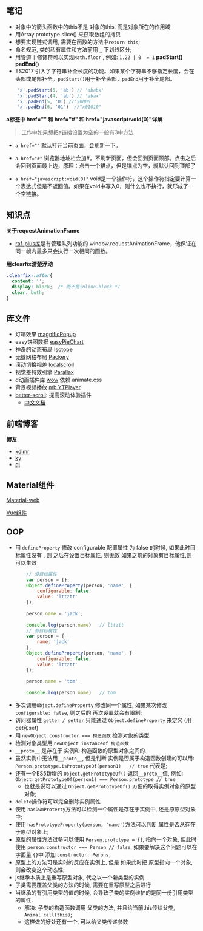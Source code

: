 ## 笔记

- 对象中的箭头函数中的this不是 对象的this, 而是对象所在的作用域
- 用Array.prototype.slice() 来获取数组的拷贝
- 想要实现链式调用, 需要在函数的方法中`return this`;
- 命名规范, 类的私有属性和方法前用 `_` 下划线区分;
- 用管道 `|` 修饰符可以实现`Math.floor` , 例如: `1.22 | 0  = 1`
**padStart() padEnd()**
- ES2017 引入了字符串补全长度的功能。如果某个字符串不够指定长度，会在头部或尾部补全。`padStart()`用于补全头部，`padEnd`用于补全尾部。
```javascript
	'x'.padStart(5, 'ab') // 'ababx'
	'x'.padStart(4, 'ab') // 'abax'
	'x'.padEnd(5, '0') //'50000'
	'x'.padEnd(6, '01')  //"x01010"
```
**a标签中 href="" 和 href="#" 和 href="javascript:void(0)"详解**

> 工作中如果想把a链接设置为空的一般有3中方法
- `a href=""`
	默认打开当前页面，会刷新一下。

- `a href="#"`
	浏览器地址栏会加#。不刷新页面，但会回到页面顶部。点击之后会回到页面最上边，原理：点击一个锚点，但是锚点为空，就默认回到顶部了

- `a href="javascript:void(0)"`
	void是一个操作符，这个操作符指定要计算一个表达式但是不返回值。如果在void中写入0，则什么也不执行，就形成了一个空链接。


## 知识点


**关于requestAnimationFrame**
- [raf-plus库](https://github.com/weiying-shenzhen/raf-plus/blob/master/README_zh.md)是有管理队列功能的 window.requestAnimationFrame，他保证在同一帧内最多只会执行一次相同的函数。

**用clearfix清楚浮动**
```css
.clearfix::after{
  content: '';
  display: block;  /* 而不是inline-block */
  clear: both;
}
```

## 库文件

- 灯箱效果 [magnificPopup](https://github.com/dimsemenov/Magnific-Popup)
- easy饼图数据 [easyPieChart](https://github.com/rendro/easy-pie-chart/)
- 神奇的动态布局 [Isotope](https://github.com/metafizzy/isotope)
- 无缝网格布局 [Packery](https://github.com/metafizzy/packery)
- 滚动切换视差 [localscroll](http://www.jq22.com/jquery-info1665)
- 视觉差特效引擎 [Parallax](http://www.htmleaf.com/Demo/201508152420.html)
- d动画插件库 [wow](https://github.com/matthieua/WOW) 依赖 animate.css
- 背景视频播放 [mb.YTPlayer](http://pupunzi.open-lab.com/mb-jquery-components/jquery-mb-ytplayer/)
- [better-scroll](https://github.com/ustbhuangyi/better-scroll): 提高滚动体验插件
	- [中文文档](https://ustbhuangyi.github.io/better-scroll/doc/zh-hans/options-advanced.html)


## 前端博客

**博友**
- [xdlmr](https://xdlmr.github.io/)
- [ky](https://yk1062008412.github.io/)
- [qi](https://github.com/QiShaoXuan/animate_resume_ts)


## Material组件

[Material-web](https://github.com/material-components/material-components-web)

[Vue组件](https://github.com/stasson/vue-mdc-adapter)


## OOP
- 用 `defineProperty` 修改 configurable 配置属性 为 false 的时候, 如果此时目标属性没有 , 则 之后在设置目标属性, 则无效
	如果之前的对象有目标属性,则 可以生效
	```js
		// 没目标属性	
		var person = {};
		Object.defineProperty(person, 'name', {
			configurable: false,
			value: 'lttztt'
		});
		
		person.name = 'jack';
		
		console.log(person.name)   // lttztt
		// 有目标属性
		var person = {
			name: 'jack'
		};
		Object.defineProperty(person, 'name', {
			configurable: false,
			value: 'lttztt'
		});
		
		person.name = 'tom';
		
		console.log(person.name)   // tom
	```
- 多次调用`Object.defineProperty` 修改同一个属性, 如果某次修改 `configurable: false`, 则之后的
	再次设置就会有限制;
- 访问器属性 `getter / setter` 只能通过 `Object.defineProperty` 来定义 (用get和set)
- 用 `newObject.constructor === 构造函数` 检测对象的类型
- 检测对象类型用 `newObject instanceof 构造函数`
- `__proto__` 是存在于 实例和 构造函数的原型对象之间的.
- 虽然实例中无法用`__proto__`, 但是判断 实例是否属于构造函数创建的可以用: 
	`Person.prototype.isPrototypeOf(person1)   // true` 代表是;
- 还有一个ES5新增的 `Object.getPrototypeOf()` 返回`__proto__`值, 例如:
	`Object.getPrototypeOf(person1) === Person.prototype // true`
	- 也就是说可以通过 `Object.getPrototypeOf()` 方便的取得实例对象的原型对象;
- `delete`操作符可以完全删除实例属性
- 使用 `hasOwmProterty`方法可以检测一个属性是存在于实例中, 还是原原型对象中;
- 使用 `hasPrototypeProperty(person, 'name')`方法可以判断 属性是否从存在于原型对象上;
- 原型的属性方法过多可以使用 `Person.prototype = {}`, 指向一个对象, 但此时使用 `person.constructor === Person // false`,
	如果要解决这个问题可以在 字面量 `{}`中 添加 `constructor: Perons,`
- 原型上的方法可是实时的反应在实例上, 但是 如果此时把 原型指向一个对象,则会改变这个动态性;
- js继承本质上是重写原型对象, 代之以一个新类型的实例
- 子类需要覆盖父类的方法的时候, 需要在重写原型之后进行
- 当继承的有引用类型的值的时候, 会导致子类的实例维护的是同一份引用类型的属性.
	- 解决: 子类的构造函数调用 父类的方法, 并且给当前this传给父类, `Animal.call(this)`;
	- 这样做的好处还有一个, 可以给父类传递参数
